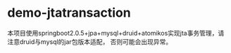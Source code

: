 # demo-jtatransaction
本项目使用springboot2.0.5+jpa+mysql+druid+atomikos实现jta事务管理，请注意druid与mysql的jar包版本适配，
否则可能会出现异常。